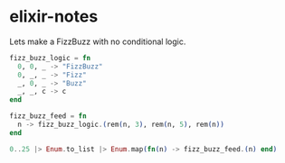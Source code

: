 # elixir-notes

Lets make a FizzBuzz with no conditional logic.
```elixir
fizz_buzz_logic = fn
  0, 0, _ -> "FizzBuzz"
  0, _, _ -> "Fizz"
  _, 0, _ -> "Buzz"
  _, _, c -> c
end

fizz_buzz_feed = fn
  n -> fizz_buzz_logic.(rem(n, 3), rem(n, 5), rem(n))
end

0..25 |> Enum.to_list |> Enum.map(fn(n) -> fizz_buzz_feed.(n) end)

```
